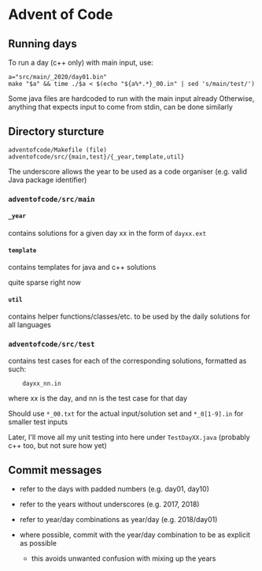 # Advent of Code

## Running days
To run a day (c++ only) with main input, use:
```
a="src/main/_2020/day01.bin"
make "$a" && time ./$a < $(echo "${a%*.*}_00.in" | sed 's/main/test/')
```

Some java files are hardcoded to run with the main input already
Otherwise, anything that expects input to come from stdin, can be done similarly

## Directory sturcture
```
adventofcode/Makefile (file)
adventofcode/src/{main,test}/{_year,template,util}
```

The underscore allows the year to be used as a code organiser (e.g. valid Java package identifier)

### `adventofcode/src/main`
#### `_year`
contains solutions for a given day xx in the form of `dayxx.ext`

#### `template`
contains templates for java and c++ solutions

quite sparse right now

#### `util`
contains helper functions/classes/etc. to be used by the daily solutions for all languages

### `adventofcode/src/test`
contains test cases for each of the corresponding solutions, formatted as such:
```
	dayxx_nn.in
```
where xx is the day, and nn is the test case for that day

Should use `*_00.txt` for the actual input/solution set and `*_0[1-9].in` for smaller test inputs

Later, I'll move all my unit testing into here under `TestDayXX.java` (probably c++ too, but not sure how yet)


## Commit messages
- refer to the days with padded numbers (e.g. day01, day10)
- refer to the years without underscores (e.g. 2017, 2018)
- refer to year/day combinations as year/day (e.g. 2018/day01)

- where possible, commit with the year/day combination to be as explicit as possible
	- this avoids unwanted confusion with mixing up the years


